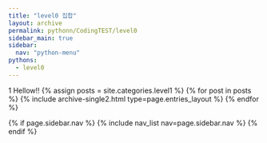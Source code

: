 ```yaml
---
title: "level0 집합"
layout: archive
permalink: pythonn/CodingTEST/level0
sidebar_main: true
sidebar:
  nav: "python-menu"
pythons:
  - level0
---
```


1
Hellow!!
{% assign posts = site.categories.level1 %}
{% for post in posts %} {% include archive-single2.html type=page.entries_layout %} {% endfor %}

{% if page.sidebar.nav %}
{% include nav_list nav=page.sidebar.nav %}
{% endif %}
